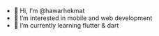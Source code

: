 - 👋 Hi, I’m @hawarhekmat
- 👀 I’m interested in mobile and web development
- 🌱 I’m currently learning flutter & dart

<!---
hawarhekmat/hawarhekmat is a ✨ special ✨ repository because its `README.md` (this file) appears on your GitHub profile.
You can click the Preview link to take a look at your changes.
--->
